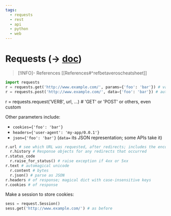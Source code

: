 ```yaml
---
tags:
  - requests
  - rest
  - api
  - python
  - web
---
```


# Requests (-> [doc](https://docs.python-requests.org/en/latest/))
> [!INFO]- References
> [[References#^refbetaveroscheatsheet]]

```python
import requests
r = requests.get('http://www.example.com/', params={'foo': 'bar'}) # values can also be lists
r = requests.post('http://www.example.com/', data={'foo': 'bar'}) # auto form-encodes; str/bytes is OK too
```

r = requests.request('VERB', url, ...) # 'GET' or 'POST' or others, even custom

Other parameters include:

-   `cookies={'foo': 'bar'}`
-   `headers={'user-agent': 'my-app/0.0.1'}`
-   `json={'foo': 'bar'}` (`data=` its JSON representation; some APIs take it)

```python
r.url # see which URL was requested, after redirects; includes the encoded params you passed
  r.history # Response objects for any redirects that occurred
r.status_code
  r.raise_for_status() # raise exception if 4xx or 5xx
r.text # automagical unicode
  r.content # bytes
  r.json() # parse as JSON
r.headers # of response; magical dict with case-insensitive keys
r.cookies # of response
```
Make a session to store cookies:

```python
sess = request.Session()
sess.get('http://www.example.com/') # as before
```
